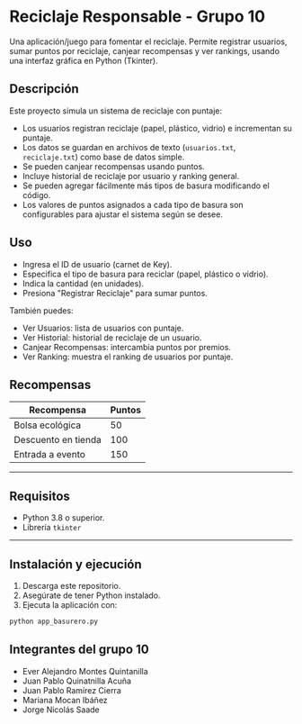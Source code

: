 # Reciclaje Responsable - Grupo 10

Una aplicación/juego para fomentar el reciclaje. Permite registrar usuarios, sumar puntos por reciclaje, canjear recompensas y ver rankings, usando una interfaz gráfica en Python (Tkinter).

## Descripción

Este proyecto simula un sistema de reciclaje con puntaje:

- Los usuarios registran reciclaje (papel, plástico, vidrio) e incrementan su puntaje.
- Los datos se guardan en archivos de texto (`usuarios.txt`, `reciclaje.txt`) como base de datos simple.
- Se pueden canjear recompensas usando puntos.
- Incluye historial de reciclaje por usuario y ranking general.
- Se pueden agregar fácilmente más tipos de basura modificando el código.
- Los valores de puntos asignados a cada tipo de basura son configurables para ajustar el sistema según se desee.

## Uso

- Ingresa el ID de usuario (carnet de Key).
- Especifica el tipo de basura para reciclar (papel, plástico o vidrio).
- Indica la cantidad (en unidades).
- Presiona "Registrar Reciclaje" para sumar puntos.

También puedes:

- Ver Usuarios: lista de usuarios con puntaje.
- Ver Historial: historial de reciclaje de un usuario.
- Canjear Recompensas: intercambia puntos por premios.
- Ver Ranking: muestra el ranking de usuarios por puntaje.

## Recompensas

| Recompensa          | Puntos         |
| ------------------- | -------------- |
| Bolsa ecológica     | 50             |
| Descuento en tienda | 100            |
| Entrada a evento    | 150            |

---

## Requisitos

- Python 3.8 o superior.
- Librería `tkinter` 

---

## Instalación y ejecución

1. Descarga este repositorio.
2. Asegúrate de tener Python instalado.
3. Ejecuta la aplicación con:

```bash
python app_basurero.py
```

## Integrantes del grupo 10
- Ever Alejandro Montes Quintanilla
- Juan Pablo Quinatnilla Acuña
- Juan Pablo Ramírez Cierra
- Mariana Mocan Ibáñez
- Jorge Nicolás Saade
